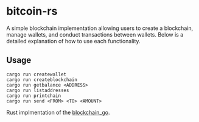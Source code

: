 # bitcoin-rs

A simple blockchain implementation allowing users to create a blockchain, manage wallets, and conduct transactions between wallets. Below is a detailed explanation of how to use each functionality.

## Usage

```
cargo run createwallet
cargo run createblockchain
cargo run getbalance <ADDRESS>
cargo run listaddresses
cargo run printchain
cargo run send <FROM> <TO> <AMOUNT>
```

Rust implmentation of the [blockchain_go](https://github.com/Jeiwan/blockchain_go).
